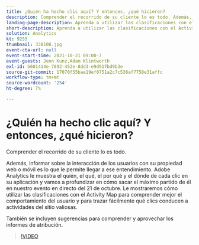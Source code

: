 ```yaml
---
title: ¿Quién ha hecho clic aquí? Y entonces, ¿qué hicieron?
description: Comprender el recorrido de su cliente lo es todo. Además, informar sobre la interacción de los usuarios con su propiedad web o móvil es lo que le permite llegar a ese entendimiento. Adobe Analytics le muestra el quién, el qué, el por qué y el dónde de cada clic en su aplicación y vamos a profundizar en cómo sacar el máximo partido de él en nuestro evento en directo del 21 de octubre. Le mostraremos cómo utilizar las clasificaciones con el Activity Map para comprender mejor el comportamiento del usuario y para trazar fácilmente qué clics conducen a actividades del sitio valiosas.
landing-page-description: Aprenda a utilizar las clasificaciones con el Activity Map para comprender mejor el comportamiento del usuario y para trazar qué clics conducen a actividades del sitio valiosas.
short-description: Aprenda a utilizar las clasificaciones con el Activity Map para comprender mejor el comportamiento del usuario y para trazar qué clics conducen a actividades del sitio valiosas.
solution: Analytics
kt: 9255
thumbnail: 338108.jpg
event-cta-url: null
event-start-time: 2021-10-21 09:00-7
event-guests: Jenn Kunz,Adam Klintworth
exl-id: b601414e-7892-452e-8dd3-e9d917bd9b3e
source-git-commit: 17070f55bae19ef0751a2c7c536af7758e31affc
workflow-type: tm+mt
source-wordcount: '254'
ht-degree: 7%

---
```


# ¿Quién ha hecho clic aquí? Y entonces, ¿qué hicieron?

Comprender el recorrido de su cliente lo es todo.

Además, informar sobre la interacción de los usuarios con su propiedad web o móvil es lo que le permite llegar a ese entendimiento. Adobe Analytics le muestra el quién, el qué, el por qué y el dónde de cada clic en su aplicación y vamos a profundizar en cómo sacar el máximo partido de él en nuestro evento en directo del 21 de octubre. Le mostraremos cómo utilizar las clasificaciones con el Activity Map para comprender mejor el comportamiento del usuario y para trazar fácilmente qué clics conducen a actividades del sitio valiosas.

También se incluyen sugerencias para comprender y aprovechar los informes de atribución.

>[!VIDEO](https://video.tv.adobe.com/v/338108/?quality=12&learn=on)
